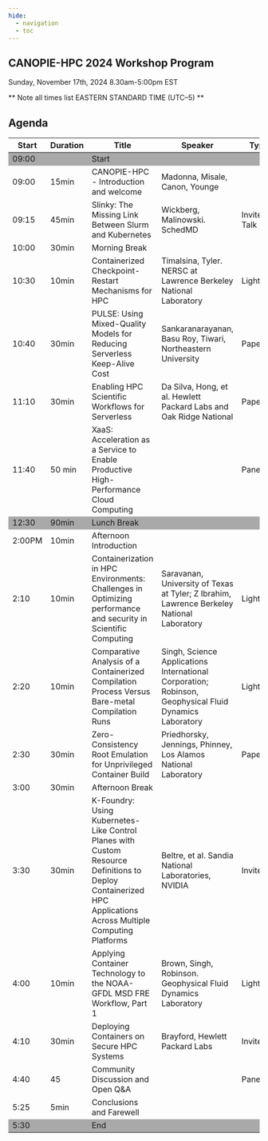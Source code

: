 ```yaml
---
hide:
  - navigation
  - toc
---
```


## CANOPIE-HPC 2024 Workshop Program
Sunday, November 17th, 2024
8.30am-5:00pm EST

** Note all times list EASTERN STANDARD TIME (UTC–5) **

## Agenda

<table>
<thead>
  <tr>
    <th>Start</th>
    <th>Duration</th>
    <th>Title</th>
    <th>Speaker</th>
    <th>Type</th>
    <th>Files</th>
  </tr>
</thead>
<tbody>
    <tr style="background-color:#A9A9A9">
        <td>09:00</td>
        <td></td>
        <td colspan="4">Start</td>
    </tr>
    <tr>
        <td>09:00</td>
        <td>15min</td>
        <td>CANOPIE-HPC - Introduction and welcome</td>
        <td>Madonna, Misale, Canon, Younge</td>
        <td></td>
        <td><a>slides</a></td>
    </tr>
    <tr>
        <td>09:15</td>
        <td>45min</td>
        <td>Slinky: The Missing Link Between Slurm and Kubernetes</td>
        <td>Wickberg, Malinowski. SchedMD</td>
        <td>Invited Talk</td>
        <td><a>paper</a> - <a>slides</a></td>
    </tr>
    <tr>
        <td>10:00</td>
        <td>30min</td>
        <td>Morning Break</td>
        <td></td>
        <td></td>
        <td></td>
    </tr>
 <tr>
        <td>10:30</td>
        <td>10min</td>
        <td>Containerized Checkpoint-Restart Mechanisms for HPC</td>
        <td>Timalsina, Tyler. NERSC at Lawrence Berkeley National Laboratory</td>
        <td>Lightning</td>
        <td><a">slides</a></td>
    </tr>
 <tr>
        <td>10:40</td>
        <td>30min</td>
        <td>PULSE: Using Mixed-Quality Models for Reducing Serverless Keep-Alive 	Cost</td>
        <td>Sankaranarayanan, Basu Roy, Tiwari,  Northeastern University</td>
        <td>Paper</td>
        <td>slides</td>
    </tr>
 <tr>
        <td>11:10</td>
        <td>30min</td>
        <td>Enabling HPC Scientific Workflows for Serverless</td>
        <td>Da Silva, Hong, et al. Hewlett Packard Labs and  Oak Ridge National </td>
        <td>Paper</td>
        <td><>slides</a></td>
    </tr>
  <tr>
        <td>11:40</td>
        <td>50 min</td>
        <td>XaaS: Acceleration as a Service to Enable Productive High-Performance Cloud Computing</td>
        <td></td>
        <td>Panel</td>
        <td><>slides</a></td>
    </tr>
    <tr style="background-color:#A9A9A9">
        <td>12:30</td>
        <td>90min</td>
        <td colspan="4">Lunch Break</td>
    </tr>

 <tr>
        <td>2:00PM</td>
        <td>10min</td>
        <td>Afternoon Introduction</td>
        <td></td>
        <td></td>
        <td></td>
    </tr>
 <tr>
        <td>2:10</td>
        <td>10min</td>
        <td>Containerization in HPC Environments: Challenges in Optimizing performance and security in Scientific Computing</td>
        <td>Saravanan, University of Texas at Tyler; Z Ibrahim, Lawrence Berkeley National Laboratory</td>
        <td>Lightning</td>
        <td><a>slides</a></td>
    </tr>
 <tr>
        <td>2:20</td>
        <td>10min</td>
        <td>Comparative Analysis of a Containerized Compilation Process Versus Bare-metal Compilation Runs</td>
        <td>Singh, Science Applications International Corporation; Robinson, Geophysical Fluid Dynamics Laboratory</td>
        <td>Lightning</td>
        <td><a>slides</a></td>
    </tr>
 <tr>
        <td>2:30</td>
        <td>30min</td>
        <td>Zero-Consistency Root Emulation for Unprivileged Container Build</td>
        <td>Priedhorsky, Jennings, Phinney, Los Alamos National Laboratory</td>
        <td>Paper</td>
        <td><a>slides</a></td>
    </tr>
 <tr>
        <td>3:00</td>
        <td>30min</td>
        <td>Afternoon Break</td>
        <td></td>
        <td></td>
        <td></td>
    </tr>
 <tr>
        <td>3:30</td>
        <td>30min</td>
        <td>K-Foundry: Using Kubernetes-Like Control Planes with Custom Resource Definitions to Deploy Containerized HPC Applications Across Multiple Computing Platforms</td>
        <td>Beltre, et al. Sandia National Laboratories, NVIDIA</td>
        <td>Invited</td>
        <td><a>slides</a></td>
    </tr>
        <td>4:00</td>
        <td>10min</td>
        <td>Applying Container Technology to the NOAA-GFDL MSD FRE 		Workflow, Part 1</td>
        <td>Brown, Singh, Robinson. Geophysical Fluid Dynamics Laboratory</td>
        <td>Lightning</td>
        <td><a>slides</a></td>
    </tr>
        <td>4:10</td>
        <td>30min</td>
        <td>Deploying Containers on Secure HPC Systems</td>
        <td>Brayford, Hewlett Packard Labs</td>
        <td>Invited</td>
        <td><a>slides</a></td>
    </tr>
        <td>4:40</td>
        <td>45</td>
        <td>Community Discussion and Open Q&A</td>
        <td></td>
        <td>Panel</td>
        <td></td>
    </tr>
     </tr>
        <td>5:25</td>
        <td>5min</td>
        <td>Conclusions and Farewell</td>
        <td></td>
        <td></td>
        <td></td>
    </tr>
    <tr style="background-color:#A9A9A9">
        <td>5:30</td>
        <td></td>
        <td colspan="4">End</td>
    </tr>
</tbody>
</table>

